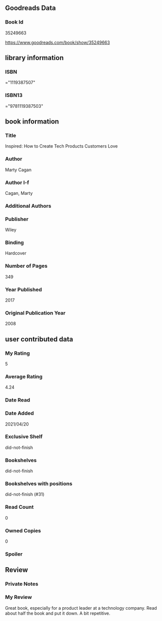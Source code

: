 <!-- This template shows how to bulk convert all columns of data into one markdown file -->
<!-- caveat: KeyError if there's a mismatch. Empty values output nothing -->

## Goodreads Data

### Book Id 

35249663

https://www.goodreads.com/book/show/35249663

## library information

### ISBN 
="1119387507"

### ISBN13 
="9781119387503"

## book information

### Title
Inspired: How to Create Tech Products Customers Love

### Author 
Marty Cagan

### Author l-f 
Cagan, Marty

### Additional Authors


### Publisher 
Wiley

### Binding
Hardcover

### Number of Pages
349

### Year Published
2017

### Original Publication Year 
2008

## user contributed data

### My Rating
5

### Average Rating
4.24

### Date Read


### Date Added
2021/04/20

### Exclusive Shelf
did-not-finish

### Bookshelves
did-not-finish

### Bookshelves with positions
did-not-finish (#31)

### Read Count
0

### Owned Copies
0

### Spoiler 


## Review

### Private Notes


### My Review
Great book, especially for a product leader at a technology company. Read about half the book and put it down. A bit repetitive.